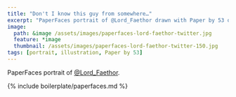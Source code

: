 ```yaml
---
title: "Don't I know this guy from somewhere…"
excerpt: "PaperFaces portrait of @Lord_Faethor drawn with Paper by 53 on an iPad."
image: 
  path: &image /assets/images/paperfaces-lord-faethor-twitter.jpg 
  feature: *image
  thumbnail: /assets/images/paperfaces-lord-faethor-twitter-150.jpg
tags: [portrait, illustration, Paper by 53]
---
```


PaperFaces portrait of [@Lord_Faethor](http://twitter.com/Lord_Faethor).

{% include boilerplate/paperfaces.md %}
